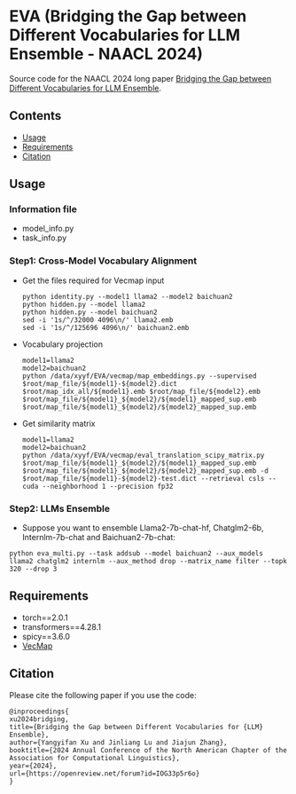 # EVA (Bridging the Gap between Different Vocabularies for LLM Ensemble - NAACL 2024)
Source code for the NAACL 2024 long paper [Bridging the Gap between Different Vocabularies for LLM Ensemble](https://openreview.net/forum?id=IOG33p5r6o).

## Contents
* [Usage](#usage)
* [Requirements](#requirements)
* [Citation](#citation)

## Usage

### Information file

+ model_info.py
+ task_info.py

### Step1: Cross-Model Vocabulary Alignment

+ Get the files required for Vecmap input

  ```shell
  python identity.py --model1 llama2 --model2 baichuan2
  python hidden.py --model llama2
  python hidden.py --model baichuan2
  sed -i '1s/^/32000 4096\n/' llama2.emb
  sed -i '1s/^/125696 4096\n/' baichuan2.emb
  ```

+ Vocabulary projection 

  ```shell
  model1=llama2
  model2=baichuan2
  python /data/xyyf/EVA/vecmap/map_embeddings.py --supervised $root/map_file/${model1}-${model2}.dict $root/map_idx_all/${model1}.emb $root/map_file/${model2}.emb $root/map_file/${model1}_${model2}/${model1}_mapped_sup.emb $root/map_file/${model1}_${model2}/${model2}_mapped_sup.emb
  ```

+ Get similarity matrix

  ```shell
  model1=llama2
  model2=baichuan2
  python /data/xyyf/EVA/vecmap/eval_translation_scipy_matrix.py $root/map_file/${model1}_${model2}/${model1}_mapped_sup.emb $root/map_file/${model1}_${model2}/${model2}_mapped_sup.emb -d $root/map_file/${model1}-${model2}-test.dict --retrieval csls --cuda --neighborhood 1 --precision fp32
  ```

### Step2: LLMs Ensemble

+ Suppose you want to ensemble Llama2-7b-chat-hf, Chatglm2-6b, Internlm-7b-chat and Baichuan2-7b-chat:
```shell
python eva_multi.py --task addsub --model baichuan2 --aux_models llama2 chatglm2 internlm --aux_method drop --matrix_name filter --topk 320 --drop 3
```

## Requirements

+ torch==2.0.1
+ transformers==4.28.1
+ spicy==3.6.0
+ [VecMap](https://github.com/artetxem/vecmap)

## Citation

Please cite the following paper if you use the code:

```
@inproceedings{
xu2024bridging,
title={Bridging the Gap between Different Vocabularies for {LLM} Ensemble},
author={Yangyifan Xu and Jinliang Lu and Jiajun Zhang},
booktitle={2024 Annual Conference of the North American Chapter of the Association for Computational Linguistics},
year={2024},
url={https://openreview.net/forum?id=IOG33p5r6o}
}
```